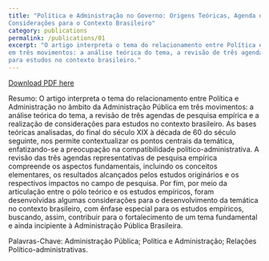 ```yaml
---
title: "Política e Administração no Governo: Origens Teóricas, Agenda de Pesquisa Empírica e 
Considerações para o Contexto Brasileiro"
category: publications
permalink: /publications/01
excerpt: "O artigo interpreta o tema do relacionamento entre Política e Administração no âmbito da Administração Pública 
em três movimentos: a análise teórica do tema, a revisão de três agendas de pesquisa empírica e a realização de considerações
para estudos no contexto brasileiro."
---
```


<a href='https://www.researchgate.net/profile/Bernardo_Lima4/publication/322959931_Politica_e_Administracao_no_Governo_Origens_Teoricas_Agenda_de_Pesquisa_Empirica_e_Consideracoes_para_o_Contexto_Brasileiro/links/5a79cc0daca2722e4df4d204/Politica-e-Administracao-no-Governo-Origens-Teoricas-Agenda-de-Pesquisa-Empirica-e-Consideracoes-para-o-Contexto-Brasileiro.pdf?origin=publication_detail'>Download PDF here</a>

Resumo: O artigo interpreta o tema do relacionamento entre Política e Administração no âmbito da Administração Pública 
em três movimentos: a análise teórica do tema, a revisão de três agendas de pesquisa empírica e a realização de considerações
para estudos no contexto brasileiro. As bases teóricas analisadas, do final do século XIX à década de 60 do século seguinte,
nos permite contextualizar os pontos centrais da temática, enfatizando-se a preocupação na compatibilidade político-administrativa.
A revisão das três agendas representativas de pesquisa empírica compreende os aspectos fundamentais, incluindo os conceitos
elementares, os resultados alcançados pelos estudos originários e os respectivos impactos no campo de pesquisa. 
Por fim, por meio da articulação entre o pólo teórico e os estudos empíricos, foram desenvolvidas algumas considerações 
para o desenvolvimento da temática no contexto brasileiro, com ênfase especial para os estudos empíricos, buscando, assim, 
contribuir para o fortalecimento de um tema fundamental e ainda incipiente à Administração Pública Brasileira. 

Palavras-Chave: Administração Pública; Política e Administração; Relações Político-administrativas. 
